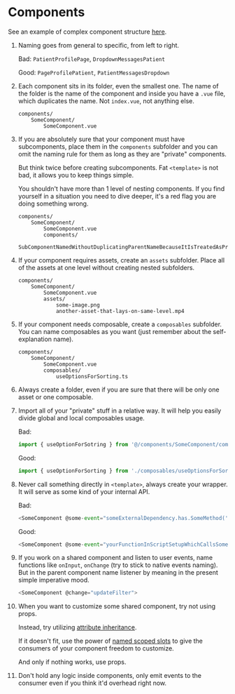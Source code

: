 # Components

See an example of complex component structure [here](./ComplexComponentExample/).

1. Naming goes from general to specific, from left to right.

    Bad: `PatientProfilePage`, `DropdownMessagesPatient`

    Good: `PageProfilePatient`, `PatientMessagesDropdown`

2. Each component sits in its folder, even the smallest one. The name of the folder is the name of the component and inside you have a `.vue` file, which duplicates the name. Not `index.vue`, not anything else.

    ```
    components/
        SomeComponent/
            SomeComponent.vue
    ```

3. If you are absolutely sure that your component must have subcomponents, place them in the `components` subfolder and you can omit the naming rule for them as long as they are "private" components.

    But think twice before creating subcomponents. Fat `<template>` is not bad, it allows you to keep things simple.

    You shouldn't have more than 1 level of nesting components. If you find yourself in a situation you need to dive deeper, it's a red flag you are doing something wrong.
    ```
    components/
        SomeComponent/
            SomeComponent.vue
            components/
                SubComponentNamedWithoutDuplicatingParentNameBecauseItIsTreatedAsPrivateComponent.vue
    ```

4. If your component requires assets, create an `assets` subfolder. Place all of the assets at one level without creating nested subfolders.
    ```
    components/
        SomeComponent/
            SomeComponent.vue
            assets/
                some-image.png
                another-asset-that-lays-on-same-level.mp4
    ```

5. If your component needs composable, create a `composables` subfolder. You can name composables as you want (just remember about the self-explanation name).
    ```
    components/
        SomeComponent/
            SomeComponent.vue
            composables/
                useOptionsForSorting.ts
    ```

6. Always create a folder, even if you are sure that there will be only one asset or one composable.

7. Import all of your "private" stuff in a relative way. It will help you easily divide global and local composables usage.

    Bad:
    ```javascript
    import { useOptionForSotring } from '@/components/SomeComponent/composables/useOptionsForSorting'
    ```
    Good:
    ```javascript
    import { useOptionForSorting } from './composables/useOptionsForSorting'
    ```

8. Never call something directly in `<template>`, always create your wrapper. It will serve as some kind of your internal API.

    Bad:
    ```javascript
    <SomeComponent @some-event="someExternalDependency.has.SomeMethod('foo')">
    ```

    Good:
    ```javascript
    <SomeComponent @some-event="yourFunctionInScriptSetupWhichCallsSomeExternalDependency">
    ```

9. If you work on a shared component and listen to user events, name functions like `onInput`, `onChange` (try to stick to native events naming). But in the parent component name listener by meaning in the present simple imperative mood.
    ```javascript
    <SomeComponent @change="updateFilter">
    ```

10. When you want to customize some shared component, try not using props.

    Instead, try utilizing [attribute inheritance](https://vuejs.org/guide/components/attrs).

    If it doesn't fit, use the power of [named scoped slots](https://vuejs.org/guide/components/slots.html#fancy-list-example) to give the consumers of your component freedom to customize.

    And only if nothing works, use props.

11. Don't hold any logic inside components, only emit events to the consumer even if you think it'd overhead right now.
